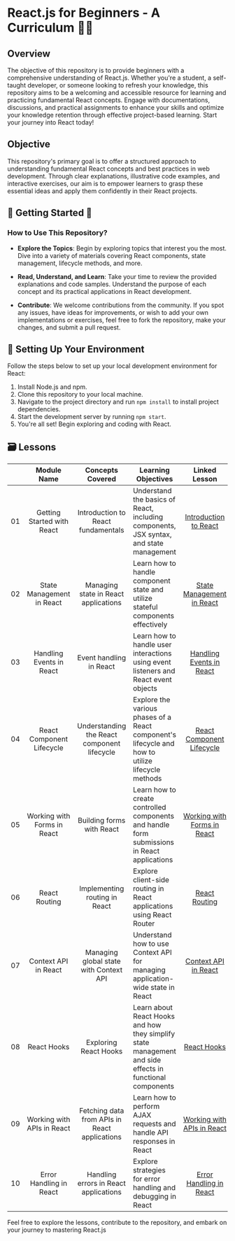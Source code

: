 # React.js for Beginners - A Curriculum 👨‍💻

## Overview

The objective of this repository is to provide beginners with a comprehensive understanding of React.js. Whether you're a student, a self-taught developer, or someone looking to refresh your knowledge, this repository aims to be a welcoming and accessible resource for learning and practicing fundamental React concepts. Engage with documentations, discussions, and practical assignments to enhance your skills and optimize your knowledge retention through effective project-based learning. Start your journey into React today!

## Objective

This repository's primary goal is to offer a structured approach to understanding fundamental React concepts and best practices in web development. Through clear explanations, illustrative code examples, and interactive exercises, our aim is to empower learners to grasp these essential ideas and apply them confidently in their React projects.

## 🌱 Getting Started 🚀

### How to Use This Repository?

- **Explore the Topics**: Begin by exploring topics that interest you the most. Dive into a variety of materials covering React components, state management, lifecycle methods, and more.
  
- **Read, Understand, and Learn**: Take your time to review the provided explanations and code samples. Understand the purpose of each concept and its practical applications in React development.
  
- **Contribute**: We welcome contributions from the community. If you spot any issues, have ideas for improvements, or wish to add your own implementations or exercises, feel free to fork the repository, make your changes, and submit a pull request.

## 📜 Setting Up Your Environment

Follow the steps below to set up your local development environment for React:

1. Install Node.js and npm.
2. Clone this repository to your local machine.
3. Navigate to the project directory and run `npm install` to install project dependencies.
4. Start the development server by running `npm start`.
5. You're all set! Begin exploring and coding with React.

## 🗃️ Lessons

|   | Module Name | Concepts Covered | Learning Objectives | Linked Lesson | 
| :-: | :------------------------------------------------------: | :--------------------------------------------------------------------: | ----------------------------------------------------------------------------------------------------------------------------------- | :----------------------------------------------------------------------------------------------------------------------------: | 
| 01 | Getting Started with React | Introduction to React fundamentals | Understand the basics of React, including components, JSX syntax, and state management | [Introduction to React]() | 
| 02 | State Management in React | Managing state in React applications | Learn how to handle component state and utilize stateful components effectively | [State Management in React]() | 
| 03 | Handling Events in React | Event handling in React | Learn how to handle user interactions using event listeners and React event objects | [Handling Events in React]() | 
| 04 | React Component Lifecycle | Understanding the React component lifecycle | Explore the various phases of a React component's lifecycle and how to utilize lifecycle methods | [React Component Lifecycle]() | 
| 05 | Working with Forms in React | Building forms with React | Learn how to create controlled components and handle form submissions in React applications | [Working with Forms in React]() | 
| 06 | React Routing | Implementing routing in React | Explore client-side routing in React applications using React Router | [React Routing]() | Aryan Srivastav |
| 07 | Context API in React | Managing global state with Context API | Understand how to use Context API for managing application-wide state in React | [Context API in React]() | 
| 08 | React Hooks | Exploring React Hooks | Learn about React Hooks and how they simplify state management and side effects in functional components | [React Hooks]() | 
| 09 | Working with APIs in React | Fetching data from APIs in React applications | Learn how to perform AJAX requests and handle API responses in React | [Working with APIs in React]() | 
| 10 | Error Handling in React | Handling errors in React applications | Explore strategies for error handling and debugging in React | [Error Handling in React]() | 

Feel free to explore the lessons, contribute to the repository, and embark on your journey to mastering React.js
